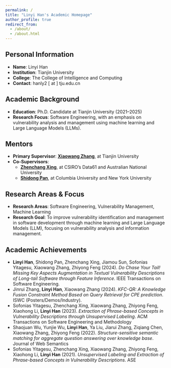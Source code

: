 ```yaml
---
permalink: /
title: "Linyi Han's Academic Homepage"
author_profile: true
redirect_from: 
  - /about/
  - /about.html
---
```


## Personal Information
- **Name**: Linyi Han
- **Institution**: Tianjin University
- **College**: The College of Intelligence and Computing
- **Contact**: hanly2 [ at ] tju.edu.cn

## Academic Background
- **Education**: Ph.D. Candidate at Tianjin University (2021–2025)
- **Research Focus**: Software Engineering, with an emphasis on vulnerability analysis and management using machine learning and Large Language Models (LLMs).

## Mentors
- **Primary Supervisor**: [**Xiaowang Zhang**](https://cic.tju.edu.cn/faculty/zhangxiaowang/index.html), at Tianjin University
- **Co-Supervisors**:
  - [**Zhenchang Xing**](https://people.csiro.au/X/Z/Zhenchang-Xing/), at CSIRO’s Data61 and Australian National University
  - [**Shidong Pan**](https://shidongpan.github.io/), at Columbia University and New York University

## Research Areas & Focus
- **Research Areas**: Software Engineering, Vulnerability Management, Machine Learning
- **Research Goal**: To improve vulnerability identification and management in software development through machine learning and Large Language Models (LLM), focusing on vulnerability analysis and information management.


## Academic Achievements
- **Linyi Han**, Shidong Pan, Zhenchang Xing, Jiamou Sun, Sofonias Yitagesu, Xiaowang Zhang, Zhiyong Feng (2024). *Do Chase Your Tail! Missing Key Aspects Augmentation in Textual Vulnerability Descriptions of Long-tail Software through Feature Inference*. IEEE Transactions on Software Engineering.
- Jinrui Zhang, **Linyi Han**, Xiaowang Zhang (2024). *KFC-QR: A Knowledge Fusion Constraint Method Based on Query Retrieval for CPE prediction*. ISWC (Posters/Demos/Industry).
- Sofonias Yitagesu, Zhenchang Xing, Xiaowang Zhang, Zhiyong Feng, Xiaohong Li, **Linyi Han** (2023). *Extraction of Phrase-based Concepts in Vulnerability Descriptions through Unsupervised Labeling*. ACM Transactions on Software Engineering and Methodology
- Shaojuan Wu, Yunjie Wu, **Linyi Han**, Ya Liu, Jiarui Zhang, Ziqiang Chen, Xiaowang Zhang, Zhiyong Feng (2022). *Structure-sensitive semantic matching for aggregate question answering over knowledge base*. Journal of Web Semantics
- Sofonias Yitagesu, Zhenchang Xing, Xiaowang Zhang, Zhiyong Feng, Xiaohong Li, **Linyi Han** (2021). *Unsupervised Labeling and Extraction of Phrase-based Concepts in Vulnerability Descriptions*. ASE


